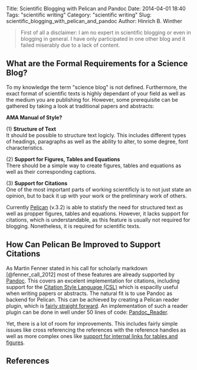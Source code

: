 Title: Scientific Blogging with Pelican and Pandoc
Date: 2014-04-01 18:40
Tags: "scientific writing"
Category: "scientific writing"
Slug: scientific_blogging_with_pelican_and_pandoc
Author: Hinrich B. Winther


> First of all a disclaimer: I am no expert in scientific blogging or even in blogging in general. I have only participated in one other blog and it failed miserably due to a lack of content.


What are the Formal Requirements for a Science Blog?
----------------------------------------------------

To my knowledge the term "science blog" is not defined. Furthermore, the exact format of scientific texts is highly dependant of your field as well as the medium you are publishing for. However, some prerequisite can be gathered by taking a look at traditional papers and abstracts:

**AMA Manual of Style?**

  (1) **Structure of Text**  
It should be possible to structure text logicly. This includes different types of headings, paragraphs as well as the ability to alter, to some degree, font characteristics.

  (2) **Support for Figures, Tables and Equations**  
There should be a simple way to create figures, tables and equations as well as their corresponding captions.

  (3) **Support for Citations**  
One of the most important parts of working scientificly is to not just state an opinion, but to back it up with your work or the preliminary work of others.

Currently [Pelican] (v.3.2) is able to statisfy the need for structured text as well as propper figures, tables and equations. However, it lacks support for citations, which is understandable, as this feature is usually not required for blogging. Nonetheless, it is required for scientific texts.


How Can Pelican Be Improved to Support Citations
------------------------------------------------

As Martin Fenner stated in his call for scholarly markdown [@fenner_call_2012] most of these features are already supported by [Pandoc]. This covers an excelent implementation for citations, including support for the [Citation Style Language (CSL)][CSL] which is espacilly useful when writing papers or abstracts. The natural fit is to use Pandoc as backend for Pelican. This can be achieved by creating a Pelican reader plugin, which is [fairly straight forward][How to create a new reader]. An implementation of such a reader plugin can be done in well under 50 lines of code: [Pandoc_Reader].

Yet, there is a lot of room for improvements. This includes fairly simple issues like cross referencing the references with the reference handles as well as more complex ones like [support for internal links for tables and figures][Pandoc issue 813].



References
----------

[CSL]: http://citationstyles.org/
[How to create a new reader]: http://pelican.readthedocs.org/en/latest/plugins.html#how-to-create-a-new-reader
[Pandoc]: http://johnmacfarlane.net/pandoc
[Pandoc issue 813]: https://github.com/jgm/pandoc/issues/813
[Pandoc_Reader]: https://github.com/liob/pandoc_reader
[Pelican]: http://getpelican.com

